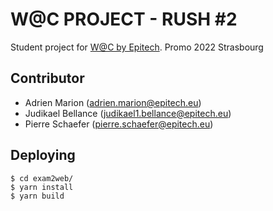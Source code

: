 # W@C PROJECT - RUSH #2
Student project for [W@C by Epitech](https://www.webacademie.org/). Promo 2022 Strasbourg
## Contributor

- Adrien Marion (<adrien.marion@epitech.eu>)
- Judikael Bellance (<judikael1.bellance@epitech.eu>)
- Pierre Schaefer (<pierre.schaefer@epitech.eu>)

## Deploying

```
$ cd exam2web/
$ yarn install
$ yarn build
```
